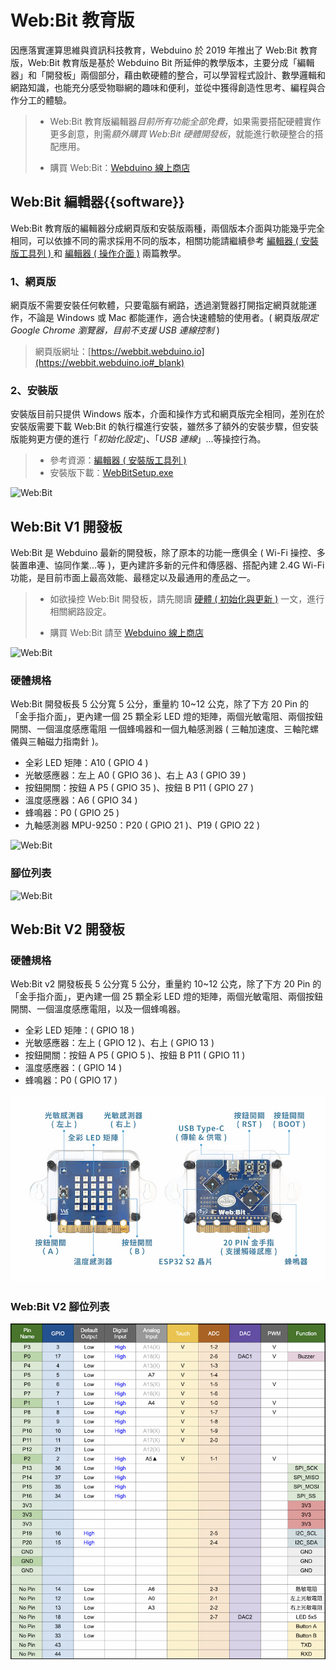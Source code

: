 # Web:Bit 教育版

因應落實運算思維與資訊科技教育，Webduino 於 2019 年推出了 Web:Bit 教育版，Web:Bit 教育版是基於 Webduino Bit 所延伸的教學版本，主要分成「編輯器」和「開發板」兩個部分，藉由軟硬體的整合，可以學習程式設計、數學邏輯和網路知識，也能充分感受物聯網的趣味和便利，並從中獲得創造性思考、編程與合作分工的體驗。

> - Web:Bit 教育版編輯器*目前所有功能全部免費*，如果需要搭配硬體實作更多創意，則需*額外購買 Web:Bit 硬體開發板*，就能進行軟硬整合的搭配應用。
>
> - 購買 Web:Bit：[Webduino 線上商店](https://store.webduino.io/products/webduino-bit#_blank)

## Web:Bit 編輯器{{software}}

Web:Bit 教育版的編輯器分成網頁版和安裝版兩種，兩個版本介面與功能幾乎完全相同，可以依據不同的需求採用不同的版本，相關功能請繼續參考 [編輯器 ( 安裝版工具列 ) ](info/toolbar.html) 和 [編輯器 ( 操作介面 )](info/interface.html) 兩篇教學。

### 1、網頁版

網頁版不需要安裝任何軟體，只要電腦有網路，透過瀏覽器打開指定網頁就能運作，不論是 Windows 或 Mac 都能運作，適合快速體驗的使用者。( 網頁版*限定 Google Chrome 瀏覽器，目前不支援 USB 連線控制* )

> 網頁版網址：[https://webbit.webduino.io](https://webbit.webduino.io#_blank)

### 2、安裝版

安裝版目前只提供 Windows 版本，介面和操作方式和網頁版完全相同，差別在於安裝版需要下載 Web:Bit 的執行檔進行安裝，雖然多了額外的安裝步驟，但安裝版能夠更方便的進行「*初始化設定*」、「*USB 連線*」...等操控行為。

> - 參考資源：[編輯器 ( 安裝版工具列 ) ](info/toolbar.html)
> - 安裝版下載：[WebBitSetup.exe](https://ota.webduino.io/WebBitInstaller/WebBitSetup.exe#_blank)

![Web:Bit](../../../media/zh-tw/education/index-01.jpg)

## Web:Bit V1 開發板

Web:Bit 是 Webduino 最新的開發板，除了原本的功能一應俱全 ( Wi-Fi 操控、多裝置串連、協同作業...等 )，更內建許多新的元件和傳感器、搭配內建 2.4G Wi-Fi 功能，是目前市面上最高效能、最穩定以及最通用的產品之一。

> - 如欲操控 Web:Bit 開發板，請先閱讀 [硬體 ( 初始化與更新 )](info/setup.html) 一文，進行相關網路設定。
>
> - 購買 Web:Bit 請至 [Webduino 線上商店](https://store.webduino.io/products/webduino-bit#_blank)

![Web:Bit](../../../media/zh-tw/education/index-02.gif)

### 硬體規格

Web:Bit 開發板長 5 公分寬 5 公分，重量約 10~12 公克，除了下方 20 Pin 的「金手指介面」，更內建一個 25 顆全彩 LED 燈的矩陣，兩個光敏電阻、兩個按鈕開關、一個溫度感應電阻 一個蜂鳴器和一個九軸感測器 ( 三軸加速度、三軸陀螺儀與三軸磁力指南針 )。

- 全彩 LED 矩陣：A10 ( GPIO 4 )
- 光敏感應器：左上 A0 ( GPIO 36 )、右上 A3 ( GPIO 39 )
- 按鈕開關：按鈕 A P5 ( GPIO 35 )、按鈕 B P11 ( GPIO 27 )
- 溫度感應器：A6 ( GPIO 34 )
- 蜂鳴器：P0 ( GPIO 25 )
- 九軸感測器 MPU-9250：P20 ( GPIO 21 )、P19 ( GPIO 22 )

![Web:Bit](../../../media/zh-tw/education/index-03.jpg)

### 腳位列表

![Web:Bit](../../../media/zh-tw/education/index-04.jpg)

## Web:Bit V2 開發板

### 硬體規格

Web:Bit v2 開發板長 5 公分寬 5 公分，重量約 10~12 公克，除了下方 20 Pin 的「金手指介面」，更內建一個 25 顆全彩 LED 燈的矩陣，兩個光敏電阻、兩個按鈕開關、一個溫度感應電阻，以及一個蜂鳴器。

- 全彩 LED 矩陣：( GPIO 18 )
- 光敏感應器：左上 ( GPIO 12 )、右上 ( GPIO 13 )
- 按鈕開關：按鈕 A P5 ( GPIO 5 )、按鈕 B P11 ( GPIO 11 )
- 溫度感應器：( GPIO 14 )
- 蜂鳴器：P0 ( GPIO 17 )

![Web:Bit V2 硬體規格](../../../media/zh-tw/education/webbit_v2_spec.jpg)

### Web:Bit V2 腳位列表

![Web:Bit V2 腳位表](../../../media/zh-tw/education/webbit_v2_pin.jpg)
